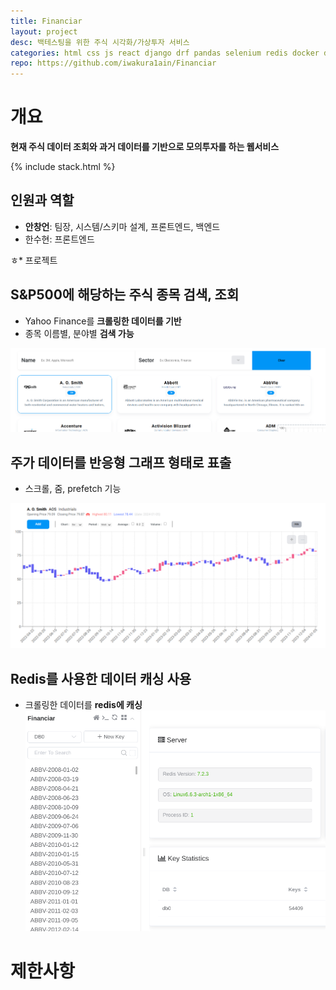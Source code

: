 ```yaml
---
title: Financiar
layout: project
desc: 백테스팅을 위한 주식 시각화/가상투자 서비스 
categories: html css js react django drf pandas selenium redis docker docker-compose
repo: https://github.com/iwakura1ain/Financiar
---
```



# 개요

**현재 주식 데이터 조회와 과거 데이터를 기반으로 모의투자를 하는 웹서비스**

{% include stack.html %}


## 인원과 역할

-   **안창언**: 팀장, 시스템/스키마 설계, 프론트엔드, 백엔드
-   한수현: 프론트엔드

ㅎ\* 프로젝트


## S&P500에 해당하는 주식 종목 검색, 조회

-   Yahoo Finance를 **크롤링한 데이터를 기반**
-   종목 이름별, 분야별 **검색 가능**

![img](./financiar-search.png)


## 주가 데이터를 반응형 그래프 형태로 표출

-   스크롤, 줌, prefetch 기능

![img](./financiar-chart.png)


## Redis를 사용한 데이터 캐싱 사용

-   크롤링한 데이터를 **redis에 캐싱**
    ![img](./financiar-redis.png)


# 제한사항

